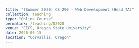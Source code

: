 ```yaml
---
title: "(Summer 2020) CS 290 - Web Development (Head TA)"
collection: teaching
type: "Online Course"
permalink: /teaching/U2020
venue: "EECS, Oregon State University"
date: 2020-06-15
location: "Corvallis, Oregon"
---
```

